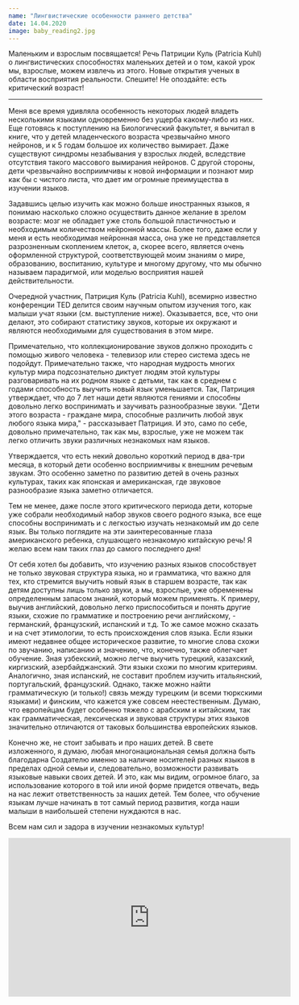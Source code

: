 ```yaml
---
name: "Лингвистические особенности раннего детства"
date: 14.04.2020
image: baby_reading2.jpg
---
```


Маленьким и взрослым посвящается! Речь Патриции Куль (Patricia Kuhl) о
лингвистических способностях маленьких детей и о том, какой урок мы,
взрослые, можем извлечь из этого. Новые открытия ученых в области
восприятия реальности. Спешите! Не опоздайте: есть критический
возраст!

---

Меня все время удивляла особенность некоторых людей владеть
несколькими языками одновременно без ущерба какому-либо из них. Еще
готовясь к поступлению на Биологический факультет, я вычитал в книге,
что у детей младенческого возраста чрезвычайно много нейронов, и к 5
годам большое их количество вымирает. Даже существуют синдромы
незабывания у взрослых людей, вследствие отсутствия такого массового
вымирания нейронов. С другой стороны, дети чрезвычайно восприимчивы к
новой информации и познают мир как бы с чистого листа, что дает им
огромные преимущества в изучении языков.

Задавшись целью изучить как можно больше иностранных языков, я понимаю
насколько сложно осуществить данное желание в зрелом возрасте: мозг не
обладает уже столь большой пластичностью и необходимым количеством
нейронной массы. Более того, даже если у меня и есть необходимая
нейронная масса, она уже не представляется разрозненным скоплением
клеток, а, скорее всего, является очень оформленной структурой,
соответствующей моим знаниям о мире, образованию, воспитанию, культуре
и многому другому, что мы обычно называем парадигмой, или моделью
восприятия нашей действительности.

Очередной участник, Патриция Куль (Patricia Kuhl), всемирно известно
конференции TED делится своим научным опытом изучения того, как малыши
учат языки (см. выступление ниже). Оказывается, все, что они делают,
это собирают статистику звуков, которые их окружают и являются
необходимыми для существования в этом мире.

Примечательно, что коллекционирование звуков должно проходить с
помощью живого человека - телевизор или стерео система здесь не
подойдут. Примечательно также, что народная мудрость многих культур
мира подсознательно диктует людям этой культуры разговаривать на их
родном языке с детьми, так как в среднем с годами способность выучить
новый язык уменьшается. Так, Патриция утверждает, что до 7 лет наши
дети являются гениями и способны довольно легко воспринимать и
заучивать разнообразные звуки. "Дети этого возраста - граждане мира,
способные различить любой звук любого языка мира," - рассказывает
Патриция. И это, само по себе, довольно примечательно, так как мы,
взрослые, уже не можем так легко отличить звуки различных незнакомых
нам языков.

Утверждается, что есть некий довольно короткий период в два-три
месяца, в который дети особенно восприимчивы к внешним речевым
звукам. Это особенно заметно по развитию детей в очень разных
культурах, таких как японская и американская, где звуковое
разнообразие языка заметно отличается.

Тем не менее, даже после этого критического периода дети, которые уже
собрали необходимый набор звуков своего родного языка, все еще
способны воспринимать и с легкостью изучать незнакомый им до селе
язык. Вы только поглядите на эти заинтересованные глаза американского
ребенка, слушающего незнакомую китайскую речь! Я желаю всем нам таких
глаз до самого последнего дня!

От себя хотел бы добавить, что изучению разных языков способствует не
только звуковая структура языка, но и грамматика, что важно для тех,
кто стремится выучить новый язык в старшем возрасте, так как детям
доступны лишь только звуки, а мы, взрослые, уже обременены
определенным запасом знаний, который можем применять. К примеру,
выучив английский, довольно легко приспособиться и понять другие
языки, схожие по грамматике и построению речи английскому, -
германский, французский, испанский и т.д. То же самое можно сказать и
на счет этимологии, то есть происхождения слов языка. Если языки имеют
недавнее общее историческое развитие, то многие слова схожи по
звучанию, написанию и значению, что, конечно, также облегчает
обучение. Зная узбекский, можно легче выучить турецкий, казахский,
киргизский, азербайджанский. Эти языки схожи по многим
критериям. Аналогично, зная испанский, не составит проблем изучить
итальянский, португальский, французский. Однако, также можно найти
грамматическую (и только!) связь между турецким (и всеми тюркскими
языками) и финским, что кажется уже совсем неестественным. Думаю, что
европейцам будет особенно тяжело с арабским и китайским, так как
грамматическая, лексическая и звуковая структуры этих языков
значительно отличаются от таковых большинства европейских языков.

Конечно же, не стоит забывать и про наших детей. В свете изложенного,
я думаю, любая многонациональная семья должна быть благодарна
Создателю именно за наличие носителей разных языков в пределах одной
семьи и, следовательно, возможности развивать языковые навыки своих
детей. И это, как мы видим, огромное благо, за использование которого
в той или иной форме придется отвечать, ведь на нас лежит
ответственность за наших детей. Тем более, что обучение языкам лучше
начинать в тот самый период развития, когда наши малыши в наибольшей
степени нуждаются в нас.

Всем нам сил и задора в изучении незнакомых культур!

<p style="text-align: center;"><iframe src="http://embed.ted.com/talks/lang/ru/patricia_kuhl_the_linguistic_genius_of_babies.html" frameborder="0" scrolling="no" width="560" height="315"></iframe></p>
